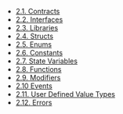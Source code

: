 <!-- This file is generated automatically by infrastructure scripts. Please don't edit by hand. -->

<!-- markdownlint-disable first-line-h1 -->

- [2.1. Contracts](./01-contracts/index.md)
- [2.2. Interfaces](./02-interfaces/index.md)
- [2.3. Libraries](./03-libraries/index.md)
- [2.4. Structs](./04-structs/index.md)
- [2.5. Enums](./05-enums/index.md)
- [2.6. Constants](./06-constants/index.md)
- [2.7. State Variables](./07-state-variables/index.md)
- [2.8. Functions](./08-functions/index.md)
- [2.9. Modifiers](./09-modifiers/index.md)
- [2.10 Events](./10-events/index.md)
- [2.11. User Defined Value Types](./11-user-defined-value-types/index.md)
- [2.12. Errors](./12-errors/index.md)
